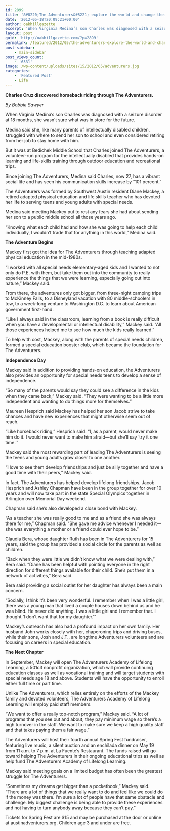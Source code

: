 ```yaml
---
id: 2899
title: '&#8220;The Adventurers&#8221; explore the world and change their lives'
date: '2012-05-18T20:09:21+00:00'
author: oakhillgazette
excerpt: 'When Virginia Medina’s son Charles was diagnosed with a seizure disorder at 18 months, she wasn’t sure what was in store for the future. Medina said she, like many parents of intellectually disabled children, struggled with where to send her son to school and even considered retiring from her job to stay home with him.'
layout: post
guid: 'http://oakhillgazette.com/?p=2899'
permalink: /featured/2012/05/the-adventurers-explore-the-world-and-change-their-lives/
post-sidebar:
    - main-sidebar
post_views_count:
    - '6331'
image: /wp-content/uploads/sites/15/2012/05/adventurers.jpg
categories:
    - 'Featured Post'
    - Life
---
```


**Charles Cruz discovered horseback riding through The Adventurers.**

*By Bobbie Sawyer*

When Virginia Medina’s son Charles was diagnosed with a seizure disorder at 18 months, she wasn’t sure what was in store for the future.

Medina said she, like many parents of intellectually disabled children, struggled with where to send her son to school and even considered retiring from her job to stay home with him.

But it was at Bedichek Middle School that Charles joined The Adventurers, a volunteer-run program for the intellectually disabled that provides hands-on learning and life-skills training through outdoor education and recreational trips.

Since joining The Adventurers, Medina said Charles, now 27, has a vibrant social life and has seen his communication skills increase by “101 percent.”

The Adventurers was formed by Southwest Austin resident Diane Mackey, a retired adapted physical education and life skills teacher who has devoted her life to serving teens and young adults with special needs.

Medina said meeting Mackey put to rest any fears she had about sending her son to a public middle school all those years ago.

“Knowing what each child had and how she was going to help each child individually, I wouldn’t trade that for anything in this world,” Medina said.

**The Adventure Begins**

Mackey first got the idea for The Adventurers through teaching adapted physical education in the mid-1980s.

“I worked with all special needs elementary-aged kids and I wanted to not only do P.E. with them, but take them out into the community to really experience the things that we were learning, especially going out into nature,” Mackey said.

From there, the adventures only got bigger, from three-night camping trips to McKinney Falls, to a Disneyland vacation with 80 middle-schoolers in tow, to a week-long venture to Washington D.C. to learn about American government first-hand.

“Like I always said in the classroom, learning from a book is really difficult when you have a developmental or intellectual disability,” Mackey said. “All those experiences helped me to see how much the kids really learned.”

To help with cost, Mackey, along with the parents of special needs children, formed a special education booster club, which became the foundation for The Adventurers.

**Independence Day**

Mackey said in addition to providing hands-on education, the Adventurers also provides an opportunity for special needs teens to develop a sense of independence.

“So many of the parents would say they could see a difference in the kids when they came back,” Mackey said. “They were wanting to be a little more independent and wanting to do things more for themselves.”

Maureen Hesprich said Mackey has helped her son Jacob strive to take chances and have new experiences that might otherwise seem out of reach.

“Like horseback riding,” Hesprich said. “I, as a parent, would never make him do it. I would never want to make him afraid—but she’ll say ‘try it one time.’”

Mackey said the most rewarding part of leading The Adventurers is seeing the teens and young adults grow closer to one another.

“I love to see them develop friendships and just be silly together and have a good time with their peers,” Mackey said.

In fact, The Adventurers has helped develop lifelong friendships. Jacob Hesprich and Ashley Chapman have been in the group together for over 10 years and will now take part in the state Special Olympics together in Arlington over Memorial Day weekend.

Chapman said she’s also developed a close bond with Mackey.

“As a teacher she was really good to me and as a friend she was always there for me,” Chapman said. “She gave me advice whenever I needed it—she was everything a mother or a friend could ever hope to be.”

Claudia Bera, whose daughter Ruth has been in The Adventurers for 15 years, said the group has provided a social circle for the parents as well as children.

“Back when they were little we didn’t know what we were dealing with,” Bera said. “Diane has been helpful with pointing everyone in the right direction for different things available for their child. She’s put them in a network of activities,” Bera said.

Bera said providing a social outlet for her daughter has always been a main concern.

“Socially, I think it’s been very wonderful. I remember when I was a little girl, there was a young man that lived a couple houses down behind us and he was blind. He never did anything. I was a little girl and I remember that. I thought ‘I don’t want that for my daughter.’”

Mackey’s outreach has also had a profound impact on her own family. Her husband John works closely with her, chaperoning trips and driving buses, while their sons, Josh and J.T., are longtime Adventurers volunteers and are focusing on careers in special education.

**The Next Chapter**

In September, Mackey will open The Adventurers Academy of Lifelong Learning, a 501c3 nonprofit organization, which will provide continuing education classes as well as vocational training and will target students with special needs age 18 and above. Students will have the opportunity to enroll either full time or part time.

Unlike The Adventurers, which relies entirely on the efforts of the Mackey family and devoted volunteers, The Adventurers Academy of Lifelong Learning will employ paid staff members.

“We want to offer a really top-notch program,” Mackey said. “A lot of programs that you see out and about, they pay minimum wage so there’s a high turnover in the staff. We want to make sure we keep a high quality staff and that takes paying them a fair wage.”

The Adventurers will host their fourth annual Spring Fest fundraiser, featuring live music, a silent auction and an enchilada dinner on May 19 from 11 a.m. to 7 p.m. at La Fuente’s Restaurant. The funds raised will go toward helping The Adventurers in their ongoing educational trips as well as help fund The Adventurers Academy of Lifelong Learning.

Mackey said meeting goals on a limited budget has often been the greatest struggle for The Adventurers.

“Sometimes my dreams get bigger than a pocketbook,” Mackey said. “There are a lot of things that we really want to do and feel like we could do if the money was there. I’m sure a lot of people have that same obstacle and challenge. My biggest challenge is being able to provide these experiences and not having to turn anybody away because they can’t pay.”

Tickets for Spring Fest are $15 and may be purchased at the door or online at austinadventurers.org. Children age 3 and under are free.